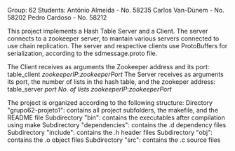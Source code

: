 Group: 62
Students:
    António Almeida - No. 58235
    Carlos Van-Dùnem - No. 58202
    Pedro Cardoso - No. 58212

This project implements a Hash Table Server and a Client.
The server connects to a zookeeper server, to mantain various servers connected to use chain replication.
The server and respective clients use ProtoBuffers for serialization, according to the sdmessage.proto file.

The Client receives as arguments the Zookeeper address and its port: table_client *zookeeperIP*:*zookeeperPort*
The Server receives as arguments its port, the number of lists in the hash table, and the zookeper address: table_server *port* *No. of lists* *zookeeperIP*:*zookeeperPort*

The project is organized according to the following structure:
    Directory "grupo62-projeto1": contains all project subfolders, the makefile, and the README file
        Subdirectory "bin": contains the executables after compilation using make
        Subdirectory "dependencies": contains the .d dependency files
        Subdirectory "include": contains the .h header files
        Subdirectory "obj": contains the .o object files
        Subdirectory "src": contains the .c source files

